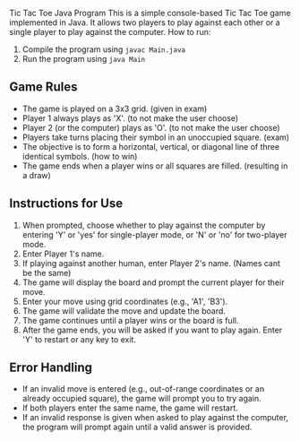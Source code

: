 Tic Tac Toe Java Program
This is a simple console-based Tic Tac Toe game implemented in Java. It allows two players to play against each other or a single player to play against the computer.
How to run:
1. Compile the program using `javac Main.java`
2. Run the program using `java Main`

## Game Rules
- The game is played on a 3x3 grid. (given in exam)
- Player 1 always plays as 'X'. (to not make the user choose)
- Player 2 (or the computer) plays as 'O'. (to not make the user choose)
- Players take turns placing their symbol in an unoccupied square. (exam)
- The objective is to form a horizontal, vertical, or diagonal line of three identical symbols. (how to win)
- The game ends when a player wins or all squares are filled. (resulting in a draw)

## Instructions for Use
1. When prompted, choose whether to play against the computer by entering 'Y' or 'yes' for single-player mode, or 'N' or 'no' for two-player mode.
2. Enter Player 1's name.
3. If playing against another human, enter Player 2's name. (Names cant be the same)
4. The game will display the board and prompt the current player for their move.
5. Enter your move using grid coordinates (e.g., 'A1', 'B3').
6. The game will validate the move and update the board.
7. The game continues until a player wins or the board is full.
8. After the game ends, you will be asked if you want to play again. Enter 'Y' to restart or any key to exit.

## Error Handling
- If an invalid move is entered (e.g., out-of-range coordinates or an already occupied square), the game will prompt you to try again.
- If both players enter the same name, the game will restart.
- If an invalid response is given when asked to play against the computer, the program will prompt again until a valid answer is provided.

